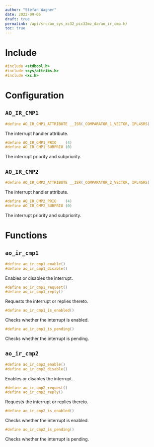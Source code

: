 ```yaml
---
author: "Stefan Wagner"
date: 2022-09-05
draft: true
permalink: /api/src/ao_sys_xc32_pic32mz_da/ao_ir_cmp.h/
toc: true
---
```


# Include

```c
#include <stdbool.h>
#include <sys/attribs.h>
#include <xc.h>
```

# Configuration

## `AO_IR_CMP1`

```c
#define AO_IR_CMP1_ATTRIBUTE __ISR(_COMPARATOR_1_VECTOR, IPL4SRS)
```

The interrupt handler attribute.

```c
#define AO_IR_CMP1_PRIO    (4)
#define AO_IR_CMP1_SUBPRIO (0)
```

The interrupt priority and subpriority.

## `AO_IR_CMP2`

```c
#define AO_IR_CMP2_ATTRIBUTE __ISR(_COMPARATOR_2_VECTOR, IPL4SRS)
```

The interrupt handler attribute.

```c
#define AO_IR_CMP2_PRIO    (4)
#define AO_IR_CMP2_SUBPRIO (0)
```

The interrupt priority and subpriority.

# Functions

## `ao_ir_cmp1`

```c
#define ao_ir_cmp1_enable()
#define ao_ir_cmp1_disable()
```

Enables or disables the interrupt.

```c
#define ao_ir_cmp1_request()
#define ao_ir_cmp1_reply()
```

Requests the interrupt or replies thereto.

```c
#define ao_ir_cmp1_is_enabled()
```

Checks whether the interrupt is enabled.

```c
#define ao_ir_cmp1_is_pending()
```

Checks whether the interrupt is pending.

## `ao_ir_cmp2`

```c
#define ao_ir_cmp2_enable()
#define ao_ir_cmp2_disable()
```

Enables or disables the interrupt.

```c
#define ao_ir_cmp2_request()
#define ao_ir_cmp2_reply()
```

Requests the interrupt or replies thereto.

```c
#define ao_ir_cmp2_is_enabled()
```

Checks whether the interrupt is enabled.

```c
#define ao_ir_cmp2_is_pending()
```

Checks whether the interrupt is pending.
